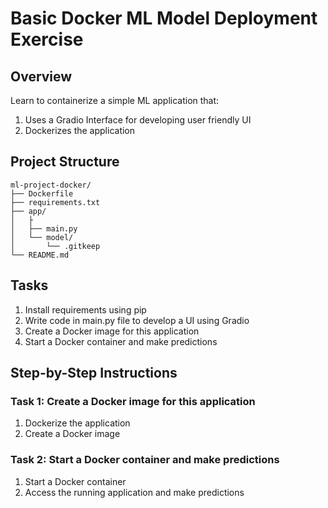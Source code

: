 # Basic Docker ML Model Deployment Exercise

## Overview
Learn to containerize a simple ML application that:
1. Uses a Gradio Interface for developing user friendly UI
2. Dockerizes the application

## Project Structure
```
ml-project-docker/
├── Dockerfile
├── requirements.txt
├── app/
│   ├
│   ├── main.py
│   └── model/
│       └── .gitkeep
└── README.md
```

## Tasks
1. Install requirements using pip
2. Write code in main.py file to develop a UI using Gradio
3. Create a Docker image for this application
4. Start a Docker container and make predictions


## Step-by-Step Instructions

### Task 1: Create a Docker image for this application
1. Dockerize the application
2. Create a Docker image

### Task 2: Start a Docker container and make predictions
1. Start a Docker container
2. Access the running application and make predictions
